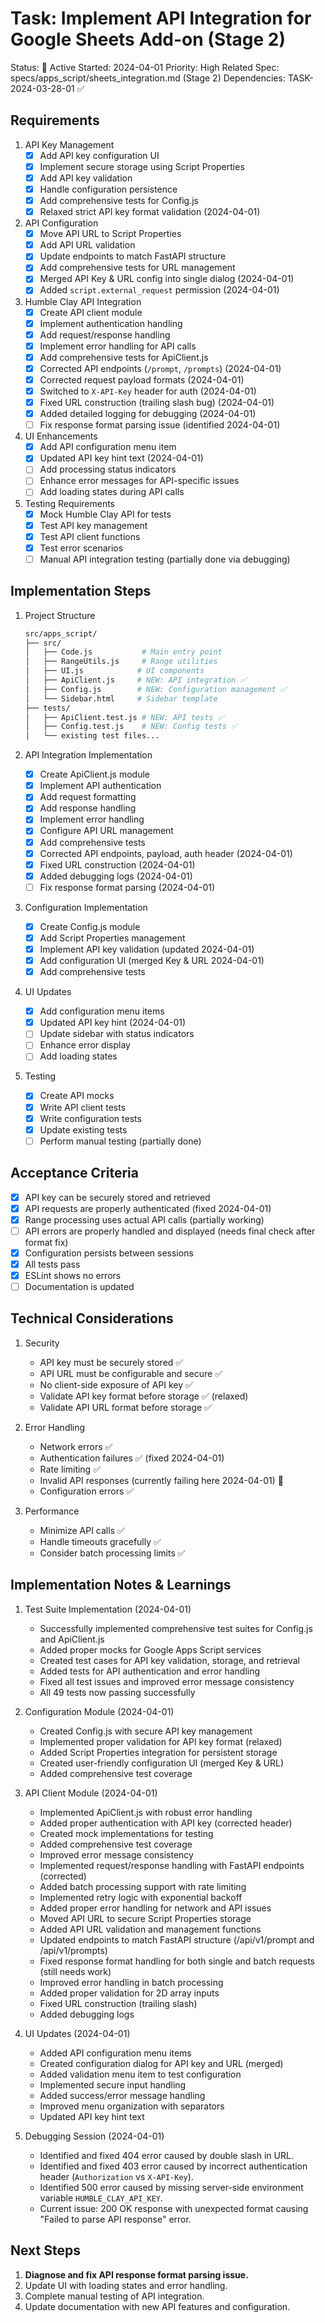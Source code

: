 # Task: Implement API Integration for Google Sheets Add-on (Stage 2)

Status: 🔄 Active
Started: 2024-04-01
Priority: High
Related Spec: specs/apps_script/sheets_integration.md (Stage 2)
Dependencies: TASK-2024-03-28-01 ✅

## Requirements

1. API Key Management
   - [x] Add API key configuration UI
   - [x] Implement secure storage using Script Properties
   - [x] Add API key validation
   - [x] Handle configuration persistence
   - [x] Add comprehensive tests for Config.js
   - [x] Relaxed strict API key format validation (2024-04-01)

2. API Configuration
   - [x] Move API URL to Script Properties
   - [x] Add API URL validation
   - [x] Update endpoints to match FastAPI structure
   - [x] Add comprehensive tests for URL management
   - [x] Merged API Key & URL config into single dialog (2024-04-01)
   - [x] Added `script.external_request` permission (2024-04-01)

3. Humble Clay API Integration
   - [x] Create API client module
   - [x] Implement authentication handling
   - [x] Add request/response handling
   - [x] Implement error handling for API calls
   - [x] Add comprehensive tests for ApiClient.js
   - [x] Corrected API endpoints (`/prompt`, `/prompts`) (2024-04-01)
   - [x] Corrected request payload formats (2024-04-01)
   - [x] Switched to `X-API-Key` header for auth (2024-04-01)
   - [x] Fixed URL construction (trailing slash bug) (2024-04-01)
   - [x] Added detailed logging for debugging (2024-04-01)
   - [ ] Fix response format parsing issue (identified 2024-04-01)

4. UI Enhancements
   - [x] Add API configuration menu item
   - [x] Updated API key hint text (2024-04-01)
   - [ ] Add processing status indicators
   - [ ] Enhance error messages for API-specific issues
   - [ ] Add loading states during API calls

5. Testing Requirements
   - [x] Mock Humble Clay API for tests
   - [x] Test API key management
   - [x] Test API client functions
   - [x] Test error scenarios
   - [ ] Manual API integration testing (partially done via debugging)

## Implementation Steps

1. Project Structure
   ```bash
   src/apps_script/
   ├── src/
   │   ├── Code.js           # Main entry point
   │   ├── RangeUtils.js     # Range utilities
   │   ├── UI.js            # UI components
   │   ├── ApiClient.js     # NEW: API integration ✅
   │   ├── Config.js        # NEW: Configuration management ✅
   │   └── Sidebar.html     # Sidebar template
   ├── tests/
   │   ├── ApiClient.test.js # NEW: API tests ✅
   │   ├── Config.test.js    # NEW: Config tests ✅
   │   └── existing test files...
   ```

2. API Integration Implementation
   - [x] Create ApiClient.js module
   - [x] Implement API authentication
   - [x] Add request formatting
   - [x] Add response handling
   - [x] Implement error handling
   - [x] Configure API URL management
   - [x] Add comprehensive tests
   - [x] Corrected API endpoints, payload, auth header (2024-04-01)
   - [x] Fixed URL construction (2024-04-01)
   - [x] Added debugging logs (2024-04-01)
   - [ ] Fix response format parsing (2024-04-01)

3. Configuration Implementation
   - [x] Create Config.js module
   - [x] Add Script Properties management
   - [x] Implement API key validation (updated 2024-04-01)
   - [x] Add configuration UI (merged Key & URL 2024-04-01)
   - [x] Add comprehensive tests

4. UI Updates
   - [x] Add configuration menu items
   - [x] Updated API key hint (2024-04-01)
   - [ ] Update sidebar with status indicators
   - [ ] Enhance error display
   - [ ] Add loading states

5. Testing
   - [x] Create API mocks
   - [x] Write API client tests
   - [x] Write configuration tests
   - [x] Update existing tests
   - [ ] Perform manual testing (partially done)

## Acceptance Criteria
- [x] API key can be securely stored and retrieved
- [x] API requests are properly authenticated (fixed 2024-04-01)
- [x] Range processing uses actual API calls (partially working)
- [ ] API errors are properly handled and displayed (needs final check after format fix)
- [x] Configuration persists between sessions
- [x] All tests pass
- [x] ESLint shows no errors
- [ ] Documentation is updated

## Technical Considerations

1. Security
   - API key must be securely stored ✅
   - API URL must be configurable and secure ✅
   - No client-side exposure of API key ✅
   - Validate API key format before storage ✅ (relaxed)
   - Validate API URL format before storage ✅

2. Error Handling
   - Network errors ✅
   - Authentication failures ✅ (fixed 2024-04-01)
   - Rate limiting ✅
   - Invalid API responses (currently failing here 2024-04-01) 🔄
   - Configuration errors ✅

3. Performance
   - Minimize API calls ✅
   - Handle timeouts gracefully ✅
   - Consider batch processing limits ✅

## Implementation Notes & Learnings

1. Test Suite Implementation (2024-04-01)
   - Successfully implemented comprehensive test suites for Config.js and ApiClient.js
   - Added proper mocks for Google Apps Script services
   - Created test cases for API key validation, storage, and retrieval
   - Added tests for API authentication and error handling
   - Fixed all test issues and improved error message consistency
   - All 49 tests now passing successfully

2. Configuration Module (2024-04-01)
   - Created Config.js with secure API key management
   - Implemented proper validation for API key format (relaxed)
   - Added Script Properties integration for persistent storage
   - Created user-friendly configuration UI (merged Key & URL)
   - Added comprehensive test coverage

3. API Client Module (2024-04-01)
   - Implemented ApiClient.js with robust error handling
   - Added proper authentication with API key (corrected header)
   - Created mock implementations for testing
   - Added comprehensive test coverage
   - Improved error message consistency
   - Implemented request/response handling with FastAPI endpoints (corrected)
   - Added batch processing support with rate limiting
   - Implemented retry logic with exponential backoff
   - Added proper error handling for network and API issues
   - Moved API URL to secure Script Properties storage
   - Added API URL validation and management functions
   - Updated endpoints to match FastAPI structure (/api/v1/prompt and /api/v1/prompts)
   - Fixed response format handling for both single and batch requests (still needs work)
   - Improved error handling in batch processing
   - Added proper validation for 2D array inputs
   - Fixed URL construction (trailing slash)
   - Added debugging logs

4. UI Updates (2024-04-01)
   - Added API configuration menu items
   - Created configuration dialog for API key and URL (merged)
   - Added validation menu item to test configuration
   - Implemented secure input handling
   - Added success/error message handling
   - Improved menu organization with separators
   - Updated API key hint text

5. Debugging Session (2024-04-01)
   - Identified and fixed 404 error caused by double slash in URL.
   - Identified and fixed 403 error caused by incorrect authentication header (`Authorization` vs `X-API-Key`).
   - Identified 500 error caused by missing server-side environment variable `HUMBLE_CLAY_API_KEY`.
   - Current issue: 200 OK response with unexpected format causing "Failed to parse API response" error.

## Next Steps
1. **Diagnose and fix API response format parsing issue.**
2. Update UI with loading states and error handling.
3. Complete manual testing of API integration.
4. Update documentation with new API features and configuration. 
